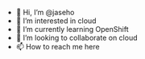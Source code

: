 - 👋 Hi, I’m @jaseho
- 👀 I’m interested in cloud
- 🌱 I’m currently learning OpenShift
- 💞️ I’m looking to collaborate on cloud
- 📫 How to reach me here

<!---
jaseho/jaseho is a ✨ special ✨ repository because its `README.md` (this file) appears on your GitHub profile.
You can click the Preview link to take a look at your changes.
--->
